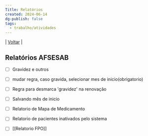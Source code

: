 ```yaml
---
Title: Relatórios
created: 2024-06-14
dg-publish: false
tags:
  - trabalho/atividades
---
```

| [Voltar](index) |
## Relatórios AFSESAB
- [ ] Gravidez e outros
- [ ] mudar regra, caso gravida, selecionar mes de inicio(obrigatorio)
- [ ] Regra para desmarca 'gravidez' na renovação
- [ ] Salvando mês de inicio
- [ ] Relatorio de Mapa de Medicamento
- [ ] Relatorio de pacientes inativados pelo sistema 
- [ ] [[Relatorio FPO]]

  